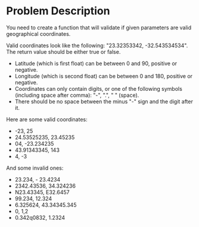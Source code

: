 # Problem Description

You need to create a function that will validate if given parameters are valid geographical coordinates.

Valid coordinates look like the following: "23.32353342, -32.543534534". The return value should be either true or false.

- Latitude (which is first float) can be between 0 and 90, positive or negative.
- Longitude (which is second float) can be between 0 and 180, positive or negative.
- Coordinates can only contain digits, or one of the following symbols (including space after comma): "-", ".", " " (space).
- There should be no space between the minus "-" sign and the digit after it.

Here are some valid coordinates:

- -23, 25
- 24.53525235, 23.45235
- 04, -23.234235
- 43.91343345, 143
- 4, -3

And some invalid ones:

- 23.234, - 23.4234
- 2342.43536, 34.324236
- N23.43345, E32.6457
- 99.234, 12.324
- 6.325624, 43.34345.345
- 0, 1,2
- 0.342q0832, 1.2324

